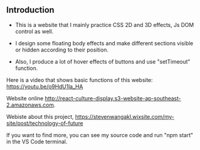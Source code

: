 ## Introduction
- This is a website that I mainly practice CSS 2D and 3D effects, Js DOM control as well. 

- I design some floating body effects and make different sections visible or hidden according to their position. 

- Also, I produce a lot of hover effects of buttons and use "setTimeout" function. 

Here is a video that shows basic functions of this website: https://youtu.be/o9HdU1la_HA

Website online http://react-culture-display.s3-website-ap-southeast-2.amazonaws.com.

Webiste about this project, https://stevenwangakl.wixsite.com/my-site/post/technology-of-future

If you want to find more, you can see my source code and run "npm start" in the VS Code terminal. 
